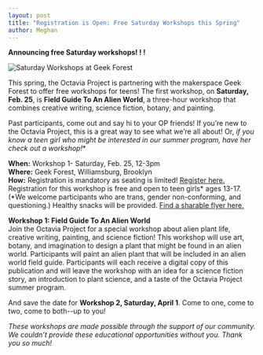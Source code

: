 ```yaml
---
layout: post
title: "Registration is Open: Free Saturday Workshops this Spring"
author: Meghan
---
```

**Announcing free Saturday workshops! ! !** 

![Saturday Workshops at Geek Forest](http://octaviaproject.github.io/assets/img/photos/OP_Geek_Forest_Workshops.jpg)

This spring, the Octavia Project is partnering with the makerspace Geek Forest to offer 
free workshops for teens! The first workshop, on **Saturday, Feb. 25**, is **Field Guide To An 
Alien World**, a three-hour workshop that combines creative writing, science fiction, botany, 
and painting. 

Past participants, come out and say hi to your OP friends!  If you’re new to the Octavia 
Project, this is a great way to see what we’re all about!  Or, **if you know a teen girl* who 
might be interested in our summer program, have her check out a workshop!**

**When:** Workshop 1- Saturday, Feb. 25, 12-3pm<br>
**Where:** Geek Forest, Williamsburg, Brooklyn<br>
**How:** Registration is mandatory as seating is limited! [Register here.](http://www.thegeekforest.com/products/saturday-february-25th-12-3pm-octavia-project-field-guide-to-an-alien-world?variant=34409189967) 
Registration for this workshop is free and open to teen girls* ages 13-17.  (*We welcome 
participants who are trans, gender non-conforming, and questioning.)  Healthy snacks will 
be provided. [Find a sharable flyer here.](http://octaviaproject.org/assets/OP_Saturday_Workshop_1_Flyer.pdf)

**Workshop 1: Field Guide To An Alien World**<br>
Join the Octavia Project for a special workshop about alien plant life, creative writing, painting, 
and science fiction! This workshop will use art, botany, and imagination to design a plant that might 
be found in an alien world. Participants will paint an alien plant that will be included in an alien 
world field guide. Participants will each receive a digital copy of this publication and will leave the 
workshop with an idea for a science fiction story, an introduction to plant science, and a taste of the 
Octavia Project summer program.

And save the date for **Workshop 2, Saturday, April 1**.  Come to one, come to two, come to both--up to you!

*These workshops are made possible through the support of our community. We couldn’t provide these educational 
opportunities without you. Thank you so much!*
